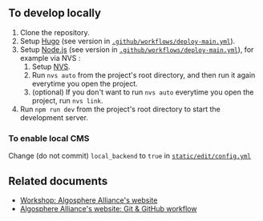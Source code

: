 ## To develop locally
1. Clone the repository.
2. Setup [Hugo](https://gohugo.io/) (see version in [`.github/workflows/deploy-main.yml`](/.github/workflows/deploy-main.yml)).
3. Setup [Node.js](https://nodejs.org/) (see version in [`.github/workflows/deploy-main.yml`](/.github/workflows/deploy-main.yml)), for example via NVS :
    1. Setup [NVS](https://github.com/jasongin/nvs).
    2. Run `nvs auto` from the project's root directory, and then run it again everytime you open the project.
    3. (optional) If you don't want to run `nvs auto` everytime you open the project, run `nvs link`.
4. Run `npm run dev` from the project's root directory to start the development server.

### To enable local CMS
Change (do not commit) `local_backend` to `true` in [`static/edit/config.yml`](./static/edit/config.yml)

## Related documents
- [Workshop: Algosphere Alliance's website](https://docs.google.com/document/d/1nXhrGaih0b8pFP8Ucf730qY53uq6WcF2PzS4Bp4ynPM/)
- [Algosphere Alliance's website: Git & GitHub workflow](https://docs.google.com/presentation/d/e/2PACX-1vQ8a_SuCwfdwo3vQfkTxA5VQKzUnSrmZOd0PrX_fnK4W7xoKqxdiKmjVs5XXt7hfAsCUtsa2j0F_zZd/pub)
